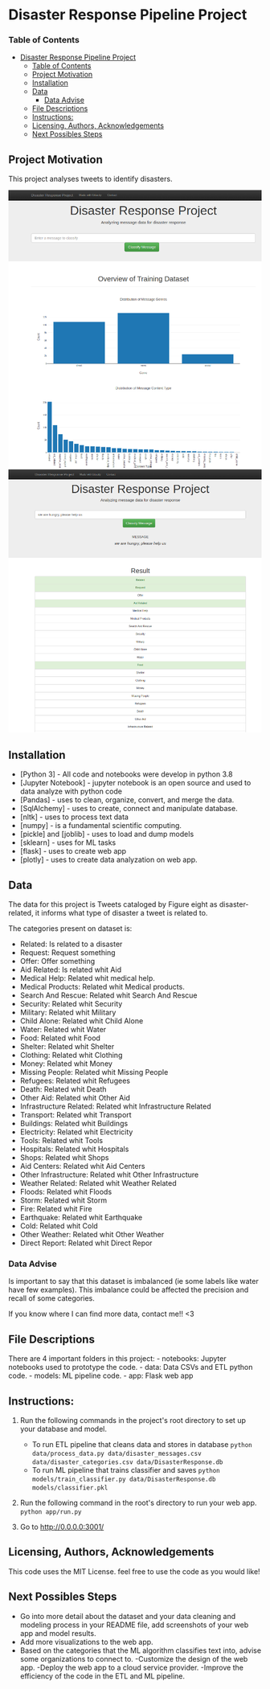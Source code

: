 # Disaster Response Pipeline Project

### Table of Contents

- [Disaster Response Pipeline Project](#disaster-response-pipeline-project)
    - [Table of Contents](#table-of-contents)
  - [Project Motivation<a name="motivation"></a>](#project-motivation)
  - [Installation <a name="installation"></a>](#installation-)
  - [Data](#data)
    - [Data Advise](#data-advise)
  - [File Descriptions <a name="files"></a>](#file-descriptions-)
  - [Instructions:](#instructions)
  - [Licensing, Authors, Acknowledgements<a name="licensing"></a>](#licensing-authors-acknowledgements)
  - [Next Possibles Steps](#next-possibles-steps)

## Project Motivation<a name="motivation"></a>

This project analyses tweets to identify disasters. 


![plot](./images/webapp1.png)
![plot](images/webapp2.png)


## Installation <a name="installation"></a>

* [Python 3] - All code and notebooks were develop in python 3.8
* [Jupyter Notebook] - jupyter notebook is an open source and used to data analyze with python code
* [Pandas] - uses to clean, organize, convert, and merge the data.
* [SqlAlchemy] - uses to create, connect and manipulate database.
* [nltk] - uses to process text data
* [numpy] - is a fundamental scientific computing.
* [pickle] and [joblib] -  uses to load and dump models
* [sklearn] - uses for ML tasks
* [flask] - uses to create web app
* [plotly] - uses to create data analyzation on web app.



## Data 
The data for this project is Tweets cataloged by Figure eight as disaster-related, it informs what type of disaster a tweet is related to.

The categories present on dataset is:

- Related: Is related to a disaster 
- Request: Request something
- Offer: Offer something
- Aid Related: Is related whit Aid
- Medical Help: Related whit medical help.
- Medical Products: Related whit Medical products.
- Search And Rescue: Related whit Search And Rescue
- Security: Related whit Security
- Military: Related whit Military
- Child Alone: Related whit Child Alone
- Water: Related whit Water
- Food: Related whit Food
- Shelter: Related whit Shelter
- Clothing: Related whit Clothing
- Money: Related whit Money
- Missing People: Related whit Missing People
- Refugees: Related whit Refugees
- Death: Related whit Death
- Other Aid: Related whit Other Aid
- Infrastructure Related: Related whit Infrastructure Related
- Transport: Related whit Transport
- Buildings: Related whit Buildings
- Electricity: Related whit Electricity
- Tools: Related whit Tools
- Hospitals: Related whit Hospitals
- Shops: Related whit Shops
- Aid Centers: Related whit Aid Centers
- Other Infrastructure: Related whit Other Infrastructure
- Weather Related: Related whit Weather Related
- Floods: Related whit Floods
- Storm: Related whit Storm
- Fire: Related whit Fire
- Earthquake: Related whit Earthquake
- Cold: Related whit Cold
- Other Weather: Related whit Other Weather
- Direct Report: Related whit Direct Repor

### Data Advise

Is important to say that this dataset is imbalanced (ie some labels like water have few examples). This imbalance could be affected the precision and recall of some categories. 

If you know where I can find more data, contact me!! <3


## File Descriptions <a name="files"></a>

There are 4 important folders in this project:
    - notebooks: Jupyter notebooks used to prototype the code.
    - data: Data CSVs and ETL python code.
    - models: ML pipeline code.
    - app: Flask web app
  
## Instructions:
1. Run the following commands in the project's root directory to set up your database and model.

    - To run ETL pipeline that cleans data and stores in database
        `python data/process_data.py data/disaster_messages.csv data/disaster_categories.csv data/DisasterResponse.db`
    - To run ML pipeline that trains classifier and saves
        `python models/train_classifier.py data/DisasterResponse.db models/classifier.pkl`

2. Run the following command in the root's directory to run your web app.
    `python app/run.py`

3. Go to http://0.0.0.0:3001/



## Licensing, Authors, Acknowledgements<a name="licensing"></a>

This code uses the MIT License. feel free to use the code as you would like!


## Next Possibles Steps

- Go into more detail about the dataset and your data cleaning and modeling process in your README file, add screenshots of your web app and model results.
- Add more visualizations to the web app.
- Based on the categories that the ML algorithm classifies text into, advise some organizations to connect to.
-Customize the design of the web app.
-Deploy the web app to a cloud service provider.
-Improve the efficiency of the code in the ETL and ML pipeline.
